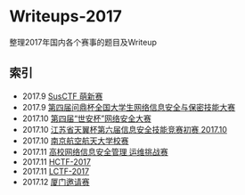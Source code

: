 # Writeups-2017

整理2017年国内各个赛事的题目及Writeup

## 索引

- 2017.9  [SusCTF 萌新赛](./SusCTF萌新赛)
- 2017.9  [第四届问鼎杯全国大学生网络信息安全与保密技能大赛](./WDCTF-finals)
- 2017.10 [第四届“世安杯”网络安全大赛](./世安杯)
- 2017.10 [江苏省天翼杯第六届信息安全技能竞赛初赛 2017.10](./江苏省天翼杯第六届信息安全技能竞赛初赛)
- 2017.10 [南京航空航天大学校赛](./NUAACTF)
- 2017.11 [高校网络信息安全管理 运维挑战赛](./EIS)
- 2017.11 [HCTF-2017](./HCTF)
- 2017.11 [LCTF-2017](./LCTF)
- 2017.12 [厦门邀请赛](./厦门邀请赛)